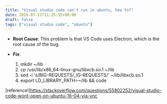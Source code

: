 ```yaml
---
title: "Visual studio code can't run in ubuntu, how to?"
date: 2019-07-11T11:25:55+08:00
draft: false
tags: ["visual studio code", "ubuntu"]
---
```

+ **Root Cause**: 
   This problem is that VS Code uses Electron, which is the root cause of the bug.  

+ **Fix**:  
   1. mkdir ~/lib
   2. cp /usr/lib/x86_64-linux-gnu/libxcb.so.1 ~/lib
   3. sed -i 's/BIG-REQUESTS/_IG-REQUESTS/' ~/lib/libxcb.so.1
   4. export LD_LIBRARY_PATH=~/lib && code

[reference!]https://stackoverflow.com/questions/55802252/visual-studio-code-wont-open-on-ubuntu-16-04-via-vnc 

